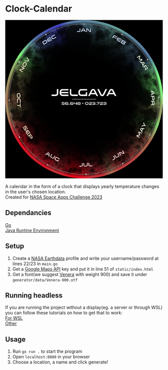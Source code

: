 # Clock-Calendar

<img src="resources/output.png" />

A calendar in the form of a clock that displays yearly temperature changes in the user's chosen location.  
Created for [NASA Space Apps Challenge 2023](https://www.spaceappschallenge.org/2023/find-a-team/arbuzs-talu-nekrit-7-vietas/)

## Dependancies
[Go](https://go.dev/doc/install)  
[Java Runtine Environment](https://ubuntu.com/tutorials/install-jre#1-overview)


## Setup
1. Create a [NASA Earthdata](https://urs.earthdata.nasa.gov/) profile and write your username/password at lines 22/23 in `main.go`
2. Get a [Google Maps API](https://console.cloud.google.com/google/maps-apis) key and put it in line 51 of `static/index.html`
3. Get a font(we suggest [Venera](http://www.losttype.com/font/?name=venera) with weight 900) and save it under `generator/data/Venera-900.otf`

## Running headless
If you are running the project without a display(eg. a server or through WSL) you can follow these tutorials on how to get that to work:  
[For WSL](https://virtualizationreview.com/articles/2017/02/08/graphical-programs-on-windows-subsystem-on-linux.aspx)  
[Other](https://gist.github.com/dropmeaword/b60eeeafd47bcf58e775)

## Usage
1. Run  `go run .`  to start the program  
1. Open `localhost:8080` in your browser  
1. Choose a location, a name and click generate!
